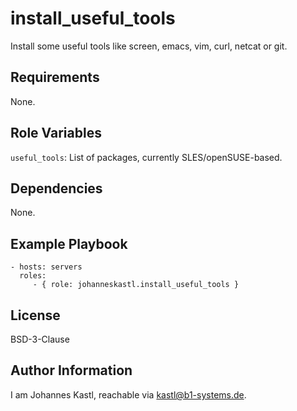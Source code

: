 install_useful_tools
=========

Install some useful tools like screen, emacs, vim, curl, netcat or git.

Requirements
------------

None.

Role Variables
--------------

`useful_tools`: List of packages, currently SLES/openSUSE-based.

Dependencies
------------

None.

Example Playbook
----------------

    - hosts: servers
      roles:
         - { role: johanneskastl.install_useful_tools }

License
-------

BSD-3-Clause

Author Information
------------------

I am Johannes Kastl, reachable via kastl@b1-systems.de.
